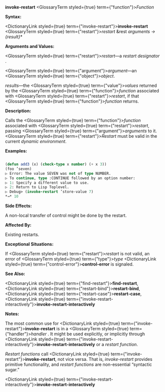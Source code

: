 **invoke-restart** <GlossaryTerm styled={true} term={"function"}><i>Function</i></GlossaryTerm> 



**Syntax:** 



<DictionaryLink styled={true} term={"invoke-restart"}><b>invoke-restart</b></DictionaryLink> <GlossaryTerm styled={true} term={"restart"}><i>restart</i></GlossaryTerm> &amp;rest *arguments → \{result\}*\* 







 



 



**Arguments and Values:** 



<GlossaryTerm styled={true} term={"restart"}><i>restart</i></GlossaryTerm>—a *restart designator* . 



<GlossaryTerm styled={true} term={"argument"}><i>argument</i></GlossaryTerm>—an <GlossaryTerm styled={true} term={"object"}><i>object</i></GlossaryTerm>. 



*results*—the <GlossaryTerm styled={true} term={"value"}><i>values</i></GlossaryTerm> returned by the <GlossaryTerm styled={true} term={"function"}><i>function</i></GlossaryTerm> associated with <GlossaryTerm styled={true} term={"restart"}><i>restart</i></GlossaryTerm>, if that <GlossaryTerm styled={true} term={"function"}><i>function</i></GlossaryTerm> returns. 



**Description:** 



Calls the <GlossaryTerm styled={true} term={"function"}><i>function</i></GlossaryTerm> associated with <GlossaryTerm styled={true} term={"restart"}><i>restart</i></GlossaryTerm>, passing <GlossaryTerm styled={true} term={"argument"}><i>arguments</i></GlossaryTerm> to it. <GlossaryTerm styled={true} term={"restart"}><i>Restart</i></GlossaryTerm> must be valid in the current *dynamic environment*. 



**Examples:**
```lisp

(defun add3 (x) (check-type x number) (+ x 3)) 
(foo ’seven) 
▷ Error: The value SEVEN was not of type NUMBER. 
▷ To continue, type :CONTINUE followed by an option number: 
▷ 1: Specify a different value to use. 
▷ 2: Return to Lisp Toplevel. 
▷ Debug> (invoke-restart ’store-value 7) 
*→* 10 

```
**Side Effects:** 



A non-local transfer of control might be done by the restart. 



**Affected By:** 



Existing restarts. 



**Exceptional Situations:** 



If <GlossaryTerm styled={true} term={"restart"}><i>restart</i></GlossaryTerm> is not valid, an error of <GlossaryTerm styled={true} term={"type"}><i>type</i></GlossaryTerm> <DictionaryLink styled={true} term={"control-error"}><b>control-error</b></DictionaryLink> is signaled. 



**See Also:** 



<DictionaryLink styled={true} term={"find-restart"}><b>find-restart</b></DictionaryLink>, <DictionaryLink styled={true} term={"restart-bind"}><b>restart-bind</b></DictionaryLink>, <DictionaryLink styled={true} term={"restart-case"}><b>restart-case</b></DictionaryLink>, <DictionaryLink styled={true} term={"invoke-restart-interactively"}><b>invoke-restart-interactively</b></DictionaryLink> 



**Notes:** 



The most common use for <DictionaryLink styled={true} term={"invoke-restart"}><b>invoke-restart</b></DictionaryLink> is in a <GlossaryTerm styled={true} term={"handler"}><i>handler</i></GlossaryTerm> . It might be used explicitly, or implicitly through <DictionaryLink styled={true} term={"invoke-restart-interactively"}><b>invoke-restart-interactively</b></DictionaryLink> or a *restart function*. 



*Restart functions* call <DictionaryLink styled={true} term={"invoke-restart"}><b>invoke-restart</b></DictionaryLink>, not vice versa. That is, *invoke-restart* provides primitive functionality, and *restart functions* are non-essential “syntactic sugar.” 







 



 



<DictionaryLink styled={true} term={"invoke-restart-interactively"}><b>invoke-restart-interactively</b></DictionaryLink> 



